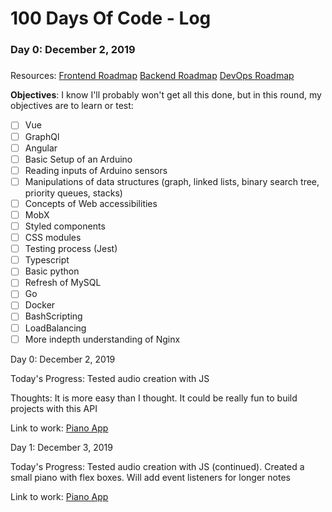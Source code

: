 # 100 Days Of Code - Log

### Day 0: December 2, 2019

#####

Resources:
[Frontend Roadmap](https://roadmap.sh/frontend)
[Backend Roadmap](https://roadmap.sh/backend)
[DevOps Roadmap](https://roadmap.sh/devops)

**Objectives**: I know I'll probably won't get all this done, but in this round, my objectives are to learn or test:

-   [ ] Vue
-   [ ] GraphQl
-   [ ] Angular
-   [ ] Basic Setup of an Arduino
-   [ ] Reading inputs of Arduino sensors
-   [ ] Manipulations of data structures (graph, linked lists, binary search tree, priority queues, stacks)
-   [ ] Concepts of Web accessibilities
-   [ ] MobX
-   [ ] Styled components
-   [ ] CSS modules
-   [ ] Testing process (Jest)
-   [ ] Typescript
-   [ ] Basic python
-   [ ] Refresh of MySQL
-   [ ] Go
-   [ ] Docker
-   [ ] BashScripting
-   [ ] LoadBalancing
-   [ ] More indepth understanding of Nginx

Day 0: December 2, 2019

Today's Progress: Tested audio creation with JS

Thoughts: It is more easy than I thought. It could be really fun to build projects with this API

Link to work: [Piano App](/https://github.com/MaxLacasseG/100-days-of-code/blob/master/projects/piano.html)

Day 1: December 3, 2019

Today's Progress: Tested audio creation with JS (continued). Created a small piano with flex boxes. Will add event listeners for longer notes

Link to work: [Piano App](/https://github.com/MaxLacasseG/100-days-of-code/blob/master/projects/piano.html)
